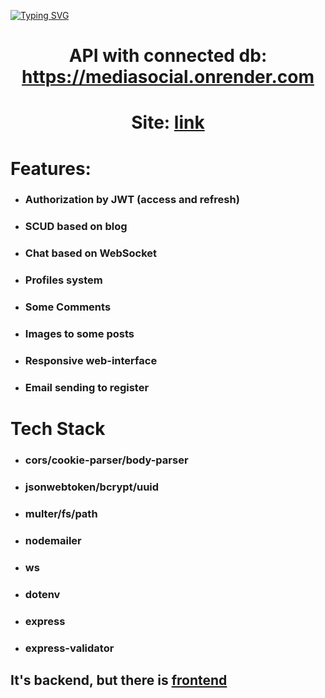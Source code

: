 [![Typing SVG](https://readme-typing-svg.herokuapp.com?font=&weight=800&size=32&duration=4000&pause=200&color=000000&width=800&height=55&lines=It's+my+social+media;like+a+VK%2C+facebook+or+tg)](https://git.io/typing-svg)

<h1 align='center'>API with connected db: <a href='https://mediasocial.onrender.com'>https://mediasocial.onrender.com</a></h1>
<h1 align='center'>Site: <a href='https://best-media-social.netlify.app'>link</a></h1>

<h1>Features: </h1>
<ul>
<li><h3>Authorization by JWT (access and refresh)</h3></li>
<li><h3>SCUD based on blog</h3></li>
<li><h3>Chat based on WebSocket</h3></li>
<li><h3>Profiles system</h3></li>
<li><h3>Some Comments</h3></li>
<li><h3>Images to some posts</h3></li>
<li><h3>Responsive web-interface</h3></li>
<li><h3>Email sending to register</h3></li>

</ul>

<h1>Tech Stack</h1>

<ul>
<li><h3>cors/cookie-parser/body-parser</h3></li>
<li><h3>jsonwebtoken/bcrypt/uuid</h3></li>
<li><h3>multer/fs/path</h3></li>
<li><h3>nodemailer</h3></li>
<li><h3>ws</h3></li>
<li><h3>dotenv</h3></li>
<li><h3>express</h3></li>
<li><h3>express-validator</h3></li>
</ul>

<h2>It's backend, but there is <a href='https://github.com/VladislavZakrevskiy/mediaSocial_front'>frontend</a></h2>
